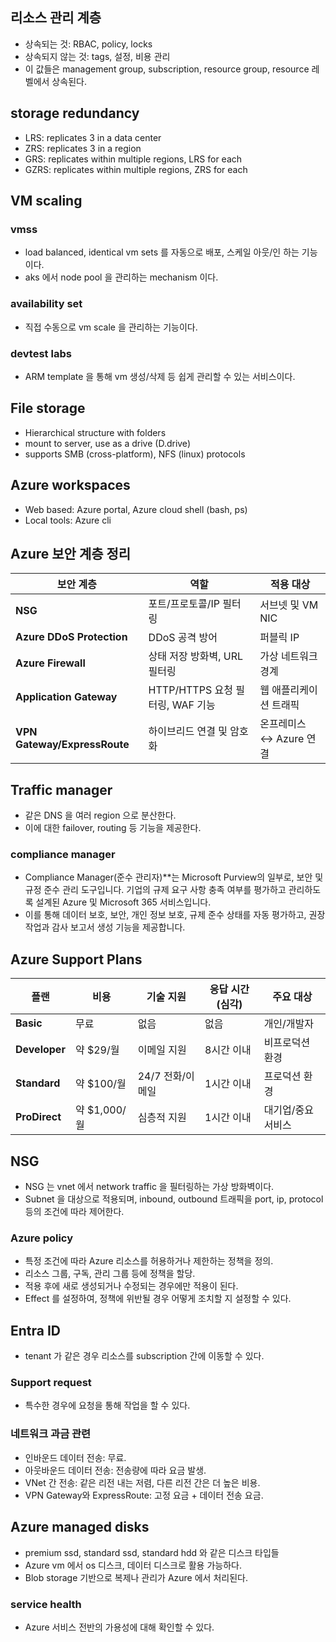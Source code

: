 ## 리소스 관리 계층
- 상속되는 것: RBAC, policy, locks
- 상속되지 않는 것: tags, 설정, 비용 관리
- 이 값들은 management group, subscription, resource group, resource 레벨에서 상속된다.

## storage redundancy
- LRS: replicates 3 in a data center
- ZRS: replicates 3 in a region
- GRS: replicates within multiple regions, LRS for each
- GZRS: replicates within multiple regions, ZRS for each

## VM scaling
### vmss
- load balanced, identical vm sets 를 자동으로 배포, 스케일 아웃/인 하는 기능이다.
- aks 에서 node pool 을 관리하는 mechanism 이다.

### availability set
- 직접 수동으로 vm scale 을 관리하는 기능이다.

### devtest labs
- ARM template 을 통해 vm 생성/삭제 등 쉽게 관리할 수 있는 서비스이다.

## File storage
- Hierarchical structure with folders
- mount to server, use as a drive (D.drive)
- supports SMB (cross-platform), NFS (linux) protocols

## Azure workspaces
- Web based: Azure portal, Azure cloud shell (bash, ps)
- Local tools: Azure cli

## Azure 보안 계층 정리

| **보안 계층**              | **역할**                          | **적용 대상**               |
|----------------------------|-----------------------------------|------------------------------|
| **NSG**                   | 포트/프로토콜/IP 필터링           | 서브넷 및 VM NIC            |
| **Azure DDoS Protection** | DDoS 공격 방어                   | 퍼블릭 IP                  |
| **Azure Firewall**        | 상태 저장 방화벽, URL 필터링      | 가상 네트워크 경계           |
| **Application Gateway**   | HTTP/HTTPS 요청 필터링, WAF 기능 | 웹 애플리케이션 트래픽      |
| **VPN Gateway/ExpressRoute** | 하이브리드 연결 및 암호화      | 온프레미스 ↔ Azure 연결     |

## Traffic manager
- 같은 DNS 을 여러 region 으로 분산한다.
- 이에 대한 failover, routing 등 기능을 제공한다.

### compliance manager
- Compliance Manager(준수 관리자)**는 Microsoft Purview의 일부로, 보안 및 규정 준수 관리 도구입니다. 기업의 규제 요구 사항 충족 여부를 평가하고 관리하도록 설계된 Azure 및 Microsoft 365 서비스입니다.
- 이를 통해 데이터 보호, 보안, 개인 정보 보호, 규제 준수 상태를 자동 평가하고, 권장 작업과 감사 보고서 생성 기능을 제공합니다.

## Azure Support Plans

| **플랜**            | **비용**      | **기술 지원**       | **응답 시간 (심각)** | **주요 대상**            |
|-------------------|--------------|-------------------|--------------------|----------------------|
| **Basic**         | 무료          | 없음               | 없음               | 개인/개발자           |
| **Developer**     | 약 $29/월     | 이메일 지원         | 8시간 이내          | 비프로덕션 환경        |
| **Standard**      | 약 $100/월    | 24/7 전화/이메일    | 1시간 이내          | 프로덕션 환경         |
| **ProDirect**     | 약 $1,000/월  | 심층적 지원         | 1시간 이내          | 대기업/중요 서비스     |

## NSG
- NSG 는 vnet 에서 network traffic 을 필터링하는 가상 방화벽이다.
- Subnet 을 대상으로 적용되며, inbound, outbound 트래픽을 port, ip, protocol 등의 조건에 따라 제어한다.

### Azure policy
- 특정 조건에 따라 Azure 리소스를 허용하거나 제한하는 정책을 정의.
- 리소스 그룹, 구독, 관리 그룹 등에 정책을 할당.
- 적용 후에 새로 생성되거나 수정되는 경우에만 적용이 된다.
- Effect 를 설정하여, 정책에 위반될 경우 어떻게 조치할 지 설정할 수 있다.

## Entra ID
- tenant 가 같은 경우 리소스를 subscription 간에 이동할 수 있다.

### Support request
- 특수한 경우에 요청을 통해 작업을 할 수 있다.

### 네트워크 과금 관련
- 인바운드 데이터 전송: 무료.
- 아웃바운드 데이터 전송: 전송량에 따라 요금 발생.
- VNet 간 전송: 같은 리전 내는 저렴, 다른 리전 간은 더 높은 비용.
- VPN Gateway와 ExpressRoute: 고정 요금 + 데이터 전송 요금.

## Azure managed disks
- premium ssd, standard ssd, standard hdd 와 같은 디스크 타입들
- Azure vm 에서 os 디스크, 데이터 디스크로 활용 가능하다.
- Blob storage 기반으로 복제나 관리가 Azure 에서 처리된다.

### service health
- Azure 서비스 전반의 가용성에 대해 확인할 수 있다.
